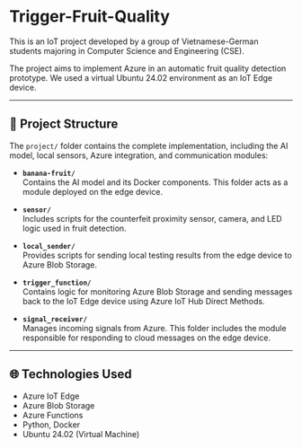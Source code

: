 # Trigger-Fruit-Quality

This is an IoT project developed by a group of Vietnamese-German students majoring in Computer Science and Engineering (CSE).

The project aims to implement Azure in an automatic fruit quality detection prototype. We used a virtual Ubuntu 24.02 environment as an IoT Edge device.

---

## 📁 Project Structure

The `project/` folder contains the complete implementation, including the AI model, local sensors, Azure integration, and communication modules:

- **`banana-fruit/`**  
  Contains the AI model and its Docker components. This folder acts as a module deployed on the edge device.

- **`sensor/`**  
  Includes scripts for the counterfeit proximity sensor, camera, and LED logic used in fruit detection.

- **`local_sender/`**  
  Provides scripts for sending local testing results from the edge device to Azure Blob Storage.

- **`trigger_function/`**  
  Contains logic for monitoring Azure Blob Storage and sending messages back to the IoT Edge device using Azure IoT Hub Direct Methods.

- **`signal_receiver/`**  
  Manages incoming signals from Azure. This folder includes the module responsible for responding to cloud messages on the edge device.

---

## 🌐 Technologies Used
- Azure IoT Edge
- Azure Blob Storage
- Azure Functions
- Python, Docker
- Ubuntu 24.02 (Virtual Machine)
